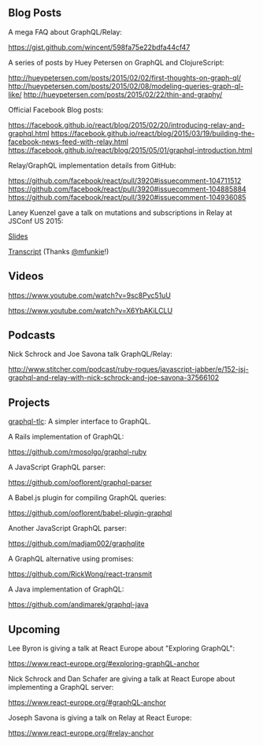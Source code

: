 ## Blog Posts

A mega FAQ about GraphQL/Relay:

https://gist.github.com/wincent/598fa75e22bdfa44cf47

A series of posts by Huey Petersen on GraphQL and ClojureScript:

http://hueypetersen.com/posts/2015/02/02/first-thoughts-on-graph-ql/
http://hueypetersen.com/posts/2015/02/08/modeling-queries-graph-ql-like/
http://hueypetersen.com/posts/2015/02/22/thin-and-graphy/

Official Facebook Blog posts:

https://facebook.github.io/react/blog/2015/02/20/introducing-relay-and-graphql.html
https://facebook.github.io/react/blog/2015/03/19/building-the-facebook-news-feed-with-relay.html
https://facebook.github.io/react/blog/2015/05/01/graphql-introduction.html

Relay/GraphQL implementation details from GitHub:

https://github.com/facebook/react/pull/3920#issuecomment-104711512
https://github.com/facebook/react/pull/3920#issuecomment-104885884
https://github.com/facebook/react/pull/3920#issuecomment-104936085

Laney Kuenzel gave a talk on mutations and subscriptions in Relay at JSConf US 2015:

[Slides](https://speakerdeck.com/laneyk/mutations-in-relay)

[Transcript](https://gist.github.com/mfunkie/65e94f42fee3962b1703) (Thanks [@mfunkie](https://github.com/mfunkie)!)

## Videos

https://www.youtube.com/watch?v=9sc8Pyc51uU

https://www.youtube.com/watch?v=X6YbAKiLCLU

## Podcasts

Nick Schrock and Joe Savona talk GraphQL/Relay:

http://www.stitcher.com/podcast/ruby-rogues/javascript-jabber/e/152-jsj-graphql-and-relay-with-nick-schrock-and-joe-savona-37566102

## Projects

[graphql-tlc](https://github.com/johanatan/graphql-type-lang-compiler): A simpler interface to GraphQL.

A Rails implementation of GraphQL:

https://github.com/rmosolgo/graphql-ruby

A JavaScript GraphQL parser:

https://github.com/ooflorent/graphql-parser

A Babel.js plugin for compiling GraphQL queries:

https://github.com/ooflorent/babel-plugin-graphql

Another JavaScript GraphQL parser:

https://github.com/madjam002/graphqlite

A GraphQL alternative using promises:

https://github.com/RickWong/react-transmit

A Java implementation of GraphQL:

https://github.com/andimarek/graphql-java

## Upcoming

Lee Byron is giving a talk at React Europe about "Exploring GraphQL":

https://www.react-europe.org/#exploring-graphQL-anchor

Nick Schrock and Dan Schafer are giving a talk at React Europe about implementing a GraphQL server:

https://www.react-europe.org/#graphQL-anchor

Joseph Savona is giving a talk on Relay at React Europe:

https://www.react-europe.org/#relay-anchor
